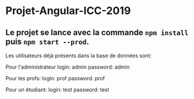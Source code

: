 # Projet-Angular-ICC-2019

## Le projet se lance avec la commande `npm install` puis `npm start --prod`.


Les utilisateurs déjà présents dans la base de données sont:

Pour l'administrateur
login: admin
password: admin

Pour les profs:
login: prof
password: prof

Pour un étudiant:
login: test
password: test